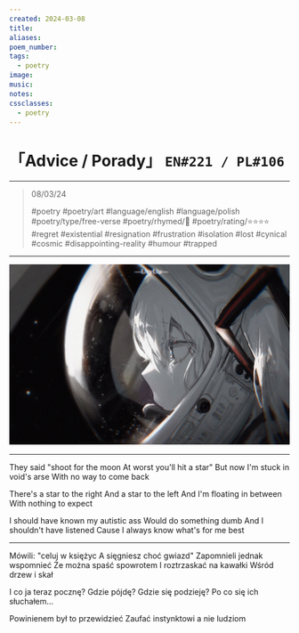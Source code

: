```yaml
---
created: 2024-03-08
title:
aliases:
poem_number:
tags:
  - poetry
image:
music:
notes:
cssclasses:
  - poetry
---
```

# 「Advice / Porady」 `EN#221 / PL#106`

---

> 08/03/24
> 
> #poetry 
> #poetry/art 
> #language/english #language/polish 
> #poetry/type/free-verse 
> #poetry/rhymed/🔴 
> #poetry/rating/⭐⭐⭐⭐ 
> #regret #existential #resignation #frustration #isolation #lost #cynical #cosmic #disappointing-reality #humour #trapped 

---

![poem-advice](../!art/poem-advice.jpg)


---

They said "shoot for the moon
At worst you'll hit a star"
But now I'm stuck in void's arse
With no way to come back

There's a star to the right
And a star to the left
And I'm floating in between
With nothing to expect

I should have known my autistic ass
Would do something dumb
And I shouldn't have listened
Cause I always know what's for me best

---

Mówili: "celuj w księżyc
A sięgniesz choć gwiazd"
Zapomnieli jednak wspomnieć
Że można spaść spowrotem
I roztrzaskać na kawałki
Wśród drzew i skał

I co ja teraz pocznę?
Gdzie pójdę?
Gdzie się podzieję?
Po co się ich słuchałem...

Powinienem był to przewidzieć
Zaufać instynktowi a nie ludziom